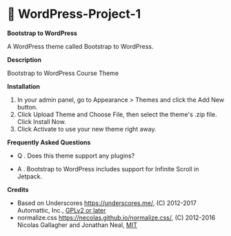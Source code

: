 # 🎨 WordPress-Project-1

**Bootstrap to WordPress**

A WordPress theme called Bootstrap to WordPress.

**Description**

Bootstrap to WordPress Course Theme

**Installation**

1. In your admin panel, go to Appearance > Themes and click the Add New button.
2. Click Upload Theme and Choose File, then select the theme's .zip file. Click Install Now.
3. Click Activate to use your new theme right away.

**Frequently Asked Questions**

* Q . Does this theme support any plugins?

* A . Bootstrap to WordPress includes support for Infinite Scroll in Jetpack.

**Credits**

* Based on Underscores https://underscores.me/, (C) 2012-2017 Automattic, Inc., [GPLv2 or later](https://www.gnu.org/licenses/gpl-2.0.html)
* normalize.css https://necolas.github.io/normalize.css/, (C) 2012-2016 Nicolas Gallagher and Jonathan Neal, [MIT](https://opensource.org/licenses/MIT)
